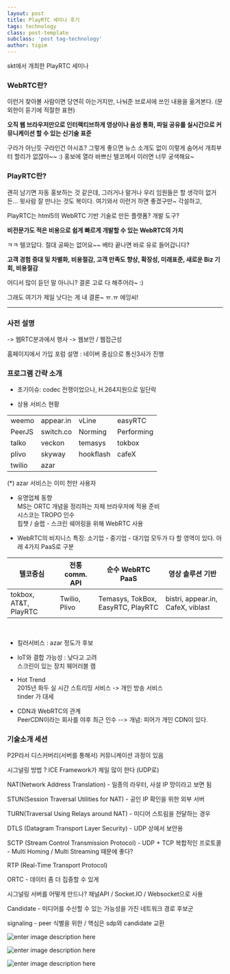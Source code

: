 ```yaml
--- 
layout: post 
title: PlayRTC 세미나 후기 
tags: technology  
class: post-template
subclass: 'post tag-technology'  
author: tigim
---
```


skt에서 개최한 PlayRTC 세미나  

### WebRTC란? 

이런거 찾아볼 사람이면 당연히 아는거지만, 나눠준 브로셔에 쓰인 내용을 옮겨본다. (문외한이 듣기에 적절한 표현)

**오직 웹 브라우저만으로 인터랙티브하게 영상이나 음성 통화, 파일 공유를 실시간으로 커뮤니케이션 할 수 있는 신기술 표준**  

구라가 아닌듯 구라인건 아시죠? 그렇게 좋으면 뉴스 소개도 없이 이렇게 숨어서 개최부터 할리가 없잖아~~ :) 홍보에 열라 바쁘신 텔코께서 이러면 너무 궁색해요~

### PlayRTC란?

괜히 남기면 자동 홍보하는 것 같은데, 그러거나 말거나 우리 임원들은 할 생각이 없거든... 윗사람 잘 만나는 것도 복이다. 여기와서 이런거 하면 좋겠구만~ 각설하고,

PlayRTC는 html5의 WebRTC 기반 기술로 만든 플랫폼? 개발 도구?  

**비전문가도 적은 비용으로 쉽게 빠르게 개발할 수 있는 WebRTC의 가치**  

ㅋㅋ 텔코답다. 절대 공짜는 없어요~~ 베타 끝나면 바로 유로 들어갑니다? 

**고객 경험 증대 및 차별화, 비용절감, 고객 만족도 향상, 확장성, 미래표준, 새로운 Biz 기회, 비용절감**  

어디서 많이 듣던 말 아니니? 결론 고로 다 해주어라~ :)

그래도 여기가 제일 낫다는 게 내 결론~ ㅠ.ㅠ 에잉씨! 

-------

### 사전 설명

-> 웹RTC분과에서 행사
-> 웹보안 / 웹접근성 

홈페이지에서 가입 
포럼 설명 : 네이버 중심으로 통신3사가 진행  

### 프로그램 간략 소개
 
- 초기이슈: codec 전쟁이었으나, H.264지원으로 일단락  

- 상용 서비스 현황  

|||||
  ------- | ------------ | ------- | ----
|   weemo  | appear.in    | vLine       |easyRTC     |
| PeerJS | switch.co | Norming |Performing |  
|   talko  | veckon    | temasys       |tokbox     | 
| plivo | skyway | hookflash |cafeX |  
| twilio | azar | ||  
 (*) azar 서비스는 이미 천만 사용자   

 - 유명업체 동향  
MS는 ORTC 개념을 정리하는 자체 브라우저에 적용 준비   
시스코는 TROPO 인수  
힙챗 / 슬랩 - 스크린 쉐어링을 위해 WebRTC 사용   

 - WebRTC의 비지니스 특징: 소기업 - 중기업 - 대기업 모두가 다 할 영역이 있다. 아래 4가지 PaaS로 구분  

|   텔코중심  | 전통 comm. API    | 순수 WebRTC PaaS |영상 솔루션 기반     |
  ------- | ------------ | ------- | ----
| tokbox, AT&T, PlayRTC | Twilio, Plivo | Temasys, TokBox, EasyRTC, PlayRTC |bistri, appear.in, CafeX, viblast |  
<br />  

 - 킬러서비스 : azar 정도가 후보 

 - IoT와 결합 가능성 : 낮다고 고려  
스크린이 있는 장치
웨어러블 캠   

 - Hot Trend  
 2015년 화두 실 시간 스트리밍 서비스 -> 개인 방송 서비스  
tinder 가 대세  

 - CDN과 WebRTC의 관계    
PeerCDN이라는 회사를 야후 최근 인수 --> 개념: 피어가 개인 CDN이 있다. 

### 기술소개 세션 

P2P라서 디스커버리(서버를 통해서)  커뮤니케이션 과정이 있음 

시그널링 방법 ? ICE Framework가 제일 많이 한다 (UDP로)

NAT(Network Address Translation)  - 일종의 라우터, 사설 IP 망이라고 보면 됨 

STUN(Session Traversal Utilities for NAT) - 공인 IP 확인을 위한 외부 서버

TURN(Traversal Using Relays around NAT) - 미디어 스트림을 전달하는 경우 

DTLS (Datagram Transport Layer Security) - UDP 상에서 보안용

SCTP (Stream Control Transmission Protocol) - UDP + TCP 복합적인 프로토콜 - Multi Homing / Multi Streaming 때문에 좋다? 

RTP (Real-Time Transport Protocol)

ORTC - 데이터 좀 더 집중할 수 있게 

시그널링 서버를 어떻게 만드나? 
채널API / Socket.IO / Websocket으로 사용 

Candidate - 미디어를 수신할 수 있는 가능성을 가진 네트워크 경로 후보군 

signaling - peer 식별을 위한 / 핵심은 sdp와 candidate 교환

![enter image description here](https://lh3.googleusercontent.com/-ajy1sjW-3Nk/VWa5Lt_jG-I/AAAAAAAA7MQ/xVaWu4KFISI/s0/IMG_0692.JPG "Flow Chart at PlayRTC 세미나")

![enter image description here](https://lh3.googleusercontent.com/-NR_EfCypCHs/VWa4cUNFQoI/AAAAAAAA7Lg/wtsZCYCjfi4/s0/IMG_0693.JPG "DataChannel at PlayRTC 세미나")

![enter image description here](https://lh3.googleusercontent.com/-YJJya_ejDLY/VWa5A790IaI/AAAAAAAA7ME/uJNAAfilZWY/s0/IMG_0695.JPG "대용량 파일 보내기 at PlayRTC 세미나")





